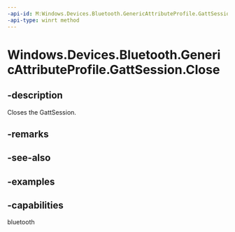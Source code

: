 ```yaml
---
-api-id: M:Windows.Devices.Bluetooth.GenericAttributeProfile.GattSession.Close
-api-type: winrt method
---
```


<!-- Method syntax.
public void GattSession.Close()
-->

# Windows.Devices.Bluetooth.GenericAttributeProfile.GattSession.Close


## -description

Closes the GattSession.

## -remarks

## -see-also

## -examples

## -capabilities

bluetooth

